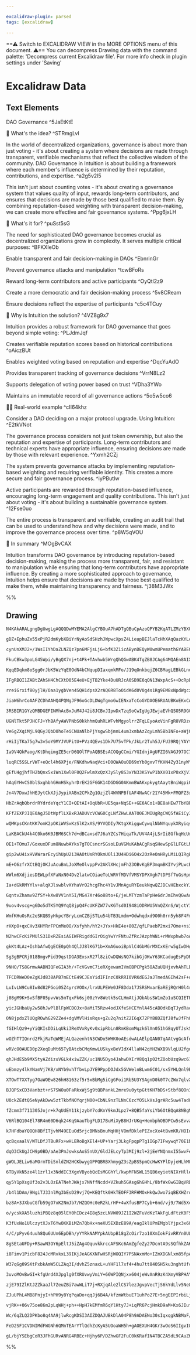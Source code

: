 ```yaml
---

excalidraw-plugin: parsed
tags: [excalidraw]

---
```

==⚠  Switch to EXCALIDRAW VIEW in the MORE OPTIONS menu of this document. ⚠== You can decompress Drawing data with the command palette: 'Decompress current Excalidraw file'. For more info check in plugin settings under 'Saving'


# Excalidraw Data

## Text Elements
DAO Governance ^5JaEtKtE

🧠 What's the idea? ^STRmgLvl

In the world of decentralized organizations, governance is about more than just voting - it's about creating a system where decisions are made through transparent, verifiable mechanisms that reflect the collective wisdom of the community. DAO Governance in Intuition is about building a framework where each member's influence is determined by their reputation, contributions, and expertise. ^a2g5v2l5

This isn't just about counting votes - it's about creating a governance system that values quality of input, rewards long-term contributors, and ensures that decisions are made by those best qualified to make them. By combining reputation-based weighting with transparent decision-making, we can create more effective and fair governance systems. ^Ppg6jxLH

🚨 What's it for? ^puSst5sG

The need for sophisticated DAO governance becomes crucial as decentralized organizations grow in complexity. It serves multiple critical purposes: ^BFKXIeOb

Enable transparent and fair decision-making in DAOs ^EbnrinGr

Prevent governance attacks and manipulation ^tcwBFoRs

Reward long-term contributors and active participants ^OyQtl2z9

Create a more democratic and fair decision-making process ^5v8CReam

Ensure decisions reflect the expertise of participants ^c5c4TCuy

🔗 Why is Intuition the solution? ^4VZ8g9x7

Intuition provides a robust framework for DAO governance that goes beyond simple voting: ^PLJdmJqf

Creates verifiable reputation scores based on historical contributions ^oAiczBUt

Enables weighted voting based on reputation and expertise ^DqcYuAdO

Provides transparent tracking of governance decisions ^VrrN8Lz2

Supports delegation of voting power based on trust ^VDha3YWo

Maintains an immutable record of all governance actions ^5o5w5co6

👩‍💻 Real-world example ^cII64khz

Consider a DAO deciding on a major protocol upgrade. Using Intuition: ^E2tkVNot

The governance process considers not just token ownership, but also the reputation and expertise of participants. Long-term contributors and technical experts have appropriate influence, ensuring decisions are made by those with relevant experience. ^Yxmh2CZj

The system prevents governance attacks by implementing reputation-based weighting and requiring verifiable identity. This creates a more secure and fair governance process. ^iyPButIw

Active participants are rewarded through reputation-based influence, encouraging long-term engagement and quality contributions. This isn't just about voting - it's about building a sustainable governance system. ^12Fse0uo

The entire process is transparent and verifiable, creating an audit trail that can be used to understand how and why decisions were made, and to improve the governance process over time. ^p8W5qVOU

🧩 In summary ^MOgBvCAX

Intuition transforms DAO governance by introducing reputation-based decision-making, making the process more transparent, fair, and resistant to manipulation while ensuring that long-term contributors have appropriate influence. By creating a more sophisticated approach to governance, Intuition helps ensure that decisions are made by those best qualified to make them, while maintaining transparency and fairness. ^j38M3JWx

%%
## Drawing
```compressed-json
N4KAkARALgngDgUwgLgAQQQDwMYEMA2AlgCYBOuA7hADTgQBuCpAzoQPYB2KqATLZMzYBXUtiRoIACyhQ4zZAHoFAc0JRJQgEYA6bGwC2CgF7N6hbEcK4OCtptbErHALRY8RMpWdx8Q1TdIEfARcZgRmBShcZQUebQBObR4aOiCEfQQOKGZuAG1wMFAwYogSbggAVgApXABRKABpKFqU4shYRHKoLChWksxuAEYK+LiAFgAOeIB2HgmAZgrBwfix

gDZ+EphuZx55xPjR2dmKybXBiYrNyAoSdSHzhJWpwcXpsZ4LieupBEJlaTcHhXAqQazKYLcAAMP2YUFIbAA1ggAMJsfBsUjlADEgwQeLxfUgmlw2ERygRQg4xDRGKxEnh1mYcFwgSyRIgADNCPh8ABlWCQiSCDwcuEI5EAdTukiBsPhSIQApgQvQIrKP0pAI44RyaEGPzYLOwam2+qhMNBEApwjgAEliHrULkALo/TnkDIO7gcIS8n6EalYcq4QY

cynUnXMJ2+/1WsIIYhDaZLNZQz7pn6MFjsLj6+bfK3Z1icABynDEQyW0wmUPemathGYABE0t0k2hOQQwj9NMJqbVghksjG/fgfkI4MRcO3k2N4qdpgXhjx4j8iBxET6x+u2GTE9wu/ge1buphehJmwBBADyqAA4mxsxxrJXNZQACo9crXu+P5+vkg7qcFAfKEEY4i8JabRciBABiuD6DyZqoCCMFnlAV5EMoeboMEnK9FmTBQOYBBYf8uHQEaHJ6

FkuCBkw3poLG45Wpi/yBgQX7nj+t4Pk+TAvhwb5WrgQhQGwABK4TgZB8JCAg64MQAEn8AIXqggxJBUBQAL6bEUJRlBIfIfpJ+jKAAMvQ+Ach0kHQN+PwDPqFQTBM2hrAsYzzDWBZ7EuPwoc4gxrIkYXzBmlwTHsaxjGhJS3MQ9z6jM2gfFCtZeRMYzTGsFRrHwVqSGpgJoMCPzgqq0ElOKiq0piOIEviQFWiSZI2lSNLoo1DLkBwzKspkhFWtyvL

KqqEDqkm8oSgg0rJbK5WzYqE0OdN4bCNqupDIaxqmkMFo/J19qOnkbqjZ6CBMagLEBkGLnoLgySav2xBRqOcYwQmHaoNFEx5W5GxFkwJa4TFRE5mWFaQYMexTPMYwXMDMFNq2wSzp23aKW1b2Dukw2faxMGTtOmOae8C65fMaxxRVVobluzE7gze7Ir9R4nuh34SIAfBuAAe7qCSpIM4AOTMKg6gIKgJAhAA/OGn48+gAtCyLUDi5LJUy8Q8scpy

IFgRBQI1ZABtZAhSH4ChCXtD05E4eU+EjTB2Yke4DuURJcA0SB9E6qQN13WxpAcS++DcRpECq8LYsS1LOt65V4lSTJxtoPJOMwRuCCqf8ZWadpekGY2v0QM9ygVPQPD4BUdnwA5GEco9cO1gkUzzvEYUVKuhxBdw+XaIDPCFYVwITMM8w/ElKWoNMC4JIcBZd5MPkpj8JX5xpcO2+XHAQpBptTQqyINfS6C4i1hK9qS5IRt1dJdP1g1si7JRjfyg

rreiGrxif80yjlH/Oaa1ygbVen4SQH1dpsX2rAQ6R8ToOidK6d0V0g4s1Rg9EM8xNpdWgczL6tUEAHn1PleI0VQooxKMWXMh0xiQzBuWYSsMYqHFmPlI+aM2ykNQJzLOJQ+xdXxsObI24iGQFJjOXhgxKaLl8jTHuSlNziOJiUDE+4ObYx+E3CQdoOBa2lhQTE+BiCoDYJyVAusxBZHIEQCCZjMTKGsOBGcuZmDUFQMoASpAhJiBlhLXAQioCoH0

JiaW6hrCoAAFZCDhAAHQ4PQNgJF96oGcDLDWgTgmoGwIENxaTcCoGYDAOE6RUAUBKoEKxCATRg0CdU/QuBdZay1JIRJjIBoslfp47MhBuRBOCKE2pIsOBNn0PHdWqBAicmCNgEJCc9C8lqSRRgFSmzEAMOYyxUtEl6H0PoKkpptCoF/PxACLCZYGP0VAIQahcwBNQEE4QITNB3NMYGZQTy+FXWMaQREFSqnSxCNgdpHAMj6E0EwTWgZZkKUuU2Gp

3RSBIR1GYzQMBDGEFINMhAcBxJuM4J42i8JCBvJIpwDxTzqSoCwIgUgJEwjaEVhQSO5R9GGIqSYxxljrHDTsbJRxpBnFjKMISganjvEXP8Yi554lQnhK1lE2JcJUDJNSV8jJahNZypCXkkIGrvklLKfoQFTBpbWKbO4p5jTmkRMkG0yWz9unDV6UwfpVhNBDIyKClxzAJlKpCTMuZCztZLJDYQNZtxmCbNNRYzl+zDljNgCcs5/5BKASuagG5dyK

UGNlTkt5PJHCFJ+YhBAfyAWVPNbS0kkhhmQuhRLWFvhMgyolrrZFqLEyoAxVinFgR8VRDzcSkCodyXuM8dYMxdLiJNgQMy4CWQjaQR4Efc2UBLbIW4LvDCnsnYIAIhyN2pF8D7oZNRH4JL/aMV+sHGC7F/BcWVhADlCc/mmO2TUmxjJ7E9qcS4sVeaqVSozQi7JLyFXVMiQYlVIT1WfPSZknVOT9UFK+UU413RTXVuqZa+pNrpZNJaeoR1nSX6ur

Ve6gZXqiMjL9QGyJQbD0hoTeiCNUaNlbPjYsgwSbjmnL4um3xmbAzZqyLmh5BbINFo+aWj05bK1muqSC+tEKoWkBhRwOFbbpaIs7Uwbt6LMVS2xbiod4rR22LJeJSd1KZ2YHpYyhdHIxISWkqwdOfDtEMxUqVbeRdij6QKIZSAxl0AAAU4DKDWNEzAlllL106AyJyVoW48HntoHKawlxph7tMKEFx+5oBChabQcNBhQniIMD4q8kbTGnoAtANYPI

rHiIjTKa75g7w3v5oY9MYJVUPitU+PVz4QEvs1Dk7U75vTPk/JkLr2Tuh5J/FU39RQjYAYtIB31/6gOFD/GaVo2kEM0ntUkB1zSIMpKdFBF0YIKa9HezBRlsESFwGMPBkYdqELUQIEhv19gTEKkjKE1DIC0M4EMOGjDczMMrGgGK5x3jI4DC2HhWjjwCOJHjIchNVETinNI36sj5zyIK1lZRTNbqvcgBo9mh4fPcx4hID8khEVNg4KLEJcGnmof7

Ia9V4QkPaog/KtDhqimgZE5crD6QOlTPoAQBSEsACOQgCCmi/YGIdnjAgUFZI6VAGJ97OC7bksdNmJIsCnTSzIzARAi6Y4k/D1qhqhLtb2kzkg2BhF7eEEJGutfch7RJT3yJDH6BOQAIUxfszQgZPmJMHQSvNzgSRhDMRQfziHbjqCdYtoaWRv1Ws4M4JpiJPmeJz7kqJkuiPhMSYezkKzI3S2nd5szMu/HS3lxMxdJ2las/QOzznzBue87iSE3V

luqRC5SSLrVWT+eQcl4h6XPje/FNKdhwNaqVci+D0QWAOuOB69xYb0gxvTfKHN4Zy31nyWYipZ3h3TvJkzlLwRj3xHpZ9vUD93/0D1QGPw9TDzYAj3tXSFj3jwMETzGTSVT2HVzAz1CB7Rzy3jzzUHrXIyWxCTd3L0r2rwqWljwAMQbyg2BU5Fb3mXb3sy7xxR70zX72YEH0e0NlkhNiXU3UQm3TQF3XtmwkomdmPTnQ9mEK6EvStGvQYkDhewkQ

gEfU4gjhfTH2bQnx5xiWn1Xwl0F0Q2FwlmXxQzX3ySly8S3xYN33KSYwP1bXV01xP0xXjV13En1wrSNwllv3vxRUf1JWf1twYPf0CE/wINqTLwGkI09xaQAN939yhVVTANDzMXD0r2gOj1QDj0t0hSTyQLxTT1QMzwwNzzSXz1wOdWLzCLqVQOIP3hrzIPrzMMbxUxoLbzWU7y7G70sLl2sIH1cxTg8y4Kxmx2UVzj631ECzAGC2KFC1KDLnxT5D

hAqGYHvCS0blSxghbhGHmHSkyhrDrEK2GFGGK14DGDGG0AKmmBWAKxpkygtAaytBniWgpi0lCk6zyhpiuIBl3k3nUiBF3iG2hC23mwkEmxamm1vk6mpBBPQDwMqP1lWwOzVCOzFH/gWlniKj2xAS/jARRIgW2mjBgQfTgRQkqxu1tGQXOjQXLQwUUMDF1kenLjrggR+0JL+1hEBx3XmDrERjighwYFBjoSRwNBBihg4AR0gmmClLmHcneHR3RgQH

Jn4V7DxwJhHEJytCkXJjJypiXABn2CPkZg1OzjZl4WVNPBfUAF4NwACr21Y45Mk+FMQFZ3xWUrTbTY4V81BHTSBnTRpOCvM10eCt1rYd0dEhCKID0j1IZ3YyJJCL0fYr0/Y5DaT/slDQ4n1VCR8IAbS7TPSQkDYfT+j3M045JSAFJRi84/iJjgRi4QtS5ygY84IGgAANO0BAG8TQNYroDY/ofrQ4crSYEYK4ihU4S4E43ubQC0Qc3KOYEeCocHRr

HbZrAqbQbrdrRYdrdeYqcY1CI+QEtAI+OqUbR+UE5qa+NqSE++GE6ACo1+BE8aHEw7TbYBRUdE54zE2qfbR85E58mCU7X7c7WBS7eBa7Y6W7SktAVBS6GkhQ1M+k4MD7NYb7d6AC+9YhGRFMLuNMOsBhUUsGbgEHOHaGFhIEWUuYecLhDHDGM05nQRVU0RImInMmDC8namChOYQ0wMGnNC+nU0rHLmEoXRUfbWHUHtAs4pI0DnOEUidsQTO8Zgy5

KFfZEXPJIQE0AgJ5DtWpflLXBxRJADUVcVCWG0CgLNfZHwLAATO0EJMIUgRgCWQ5fAEiCy3JUOGM/AVAfFUgOAIA+QFlNlNnESwHb0iSuAKSmM2Ss5BS/xJSgwFSss9Sjy0Ib9HSv9IVEVVxYDLxBEUysTcy4ITAKymypgey0JP0ZyoZPJe5dwTykQHysIPyngldbgv0i2PgkMgQsM88c9PCQ9N+SHcQ2MiM+M32OiZM2Cw0dMlQgK4S6WUSsxcS

wQMKpsCKntKK7omK2pOKiWVSxKzSlK2xXS/9YVQDIy7KtgXKiggwCywqlNbNYquykXRyiqsgty09Wq7y3y5AIs1OTzSCc07OPzLeIYSY6YwoesiQWoTQDgUODge8LEHRBubsniZyIYD4OIWsHKGseeKERGU4E43yLSec6c2YZHec/kp4ndTKReBcY4CoA0wqH4ncgbEofc1AQ8/+a8sE88mCGbKEh+XqWE284ae8tbSacBF8qUJrXgLbJEqaPEk7

LaKBACkU4k4C0ko6K0JBM6SCh7d+dBCaxsd7J6aYZCs7HiqaTk/UV4A4jLSrIi8GfkqHcUmGQ6fKBYWmec+UzHJnEY3GYRfHdU9kzU4nbUuRNimKWsanY09RPi32gSu2LM2oF8WjQvLpSohgzonFQglwWor5MTX8HIF0maiAZOwZCJYWkvDo+ibO8IsGCvXAKvNJAu28Iu1q0CIYqCIM9qm2LqzCOM3qqM0U9ynqqiBMmQpMgOFMyasOZ9JOlOoZ

OE1+TOmu7/GoxuxDFum8NuwbAYks7gTOCsncrSGsoLEuVGMuKAbACgRsqSHewSpGlLFGtLNGioaYSci4MYKrDMEeWYE4r+tYC4qEEm2czhCm6Ws4qEC4+eK4lYGrcHFmyAX4guRBveA+IEyW1EMbJqK+VqXmy8ubbBvqIvO8lbB89bXE38z8uaN83bah1ab8+WqhyAf8tkwCtWk0ECzSTWmCbW+7ak57GOsLY28uCYM21CunS2mRS4W44B+II+Z2

gip2wU4ixHVAWrarEcyihUpU2i3HAOtUsRYOkmUOli3U4HDi6O4x2OzReOnHRyLMiLQIRgEvaKjvGQW+QJGlJpMZfFfAcVfyl9JxhAFxkJNxp5DxskLxsxHxwgPxgJpqzuwM9u4M3ui07qgeiAUQ6M09Ue72UaqIcaoRtM2ezMqOYJ0Jiw6VdxqIKJhg2J+JvNH6wYrzQ+3zHUSsguE+nSM+usi+8oG8GAAARSgHwB4CMHiC7Kfv6ogBbiRi0myk

mE+O6zfrXCtBQjOKJuAcuBnLJoXMeOlvppPv2AKlXHcjmFh23OBvKgBP3mqmBKIYvjPLwcEQIa6mvKXpFrIbFo21/ixNfOlo/IEC/IoafL+ZKFYadFVpKCNHVoQTAopJ1udD1rNgNuKfgsZNwEmZZJQrYYtp+iBB8ihDcgBgUZUcdodolIHnOfWGBG0Z9uGITogCEQHEDqMdp0UK1LMfkXYqjvae4skYZxor9pZyjmkivzMW8ItxJXHRThYAYNJF

WWlm6XdjiesDEWLpfXFaNxN04Dv2latwCOiaeToLWRVfMDVfVMSYDPXXgh7tDPSf7uGsHpmZPQkOdbHoKZvXkOKeUPDhLu1ev11bNwNafzleNcVfoPNZNBZCtdEj3r+oPrLPsZzk6YC1PqmPPqMjLirgmBRGkkQimdhJ7MgBbn2B2LfpygoUiiOPxvWe4FykAeJp2dJrnP2ZgkpoEJy3ShGHpppmqwAaBd+Gud4FufQYPIeZPKedwYhI6ivMeZvJ

Ia+dGkRMYYlv+alqXJlswblvXYhaVrO2hcgFhc4Y1vJMnAguRYEeukNqwQZJDCvHEbxckYJbQEOGGDOPeGUbFKUcpddtSi/vRrR0bCosVOFaZZZeIBEQJ2sckVMdJ3DqXF5c4pUVg6ybjsZfsaEogBRCaO+TCTw3SD3HIHdhXrMxzobqbq+TgARDEEJM1azNw4NQ7yoJqTCTyTcWwDI9ruqKII3rSRo73B2mtdXVtbaqtjSdFdHuyeHtycyfycTL

GqntvZhamv9ZfSY+kXw8VV1nY5I/MG47Xr46o88to+E/jeLMTYzmTaPpHe6drJmIhvQGwAqGwDGA/BRCEG2ERuS2Lefs2LRteCHi8lynTHig+EWBOKWC2ZAb2fAa3fy0nPnjcgoTXiZpHdQbZo5rmi5uedndm3eYXc+eWxXfIfFoVo3e2wxNlrXYq/3cgUPYu1Pfha1vAqRagsezRbQ4xZDBjyfcYvjCts0ncgWFgfkYdt/bwvh3/dQHOGq2/pHm

9uov4vscg+g6Do5dTK5YQ9YqQ8jpQ4FcUKFZW77vKGTsd0I948iODRWU5VnQZXnS/WjctY1aH1dPnou4tTrutRu/mTu8cznX93jWe9jde44OXSSbE94Ik4dak8yZk9dkGrPXk+kJglkOU99bU7nqjnO6dyM+u5Y1u4Tnu+cye9ZFVdB/vrBATc7racBo6ePtBqzbCzLjGAADUAAtCYZQeITAU2nz9Y/z3s1yT4dKCeK4+YSXiKB4mCG2GsdKGrNd

WmfKHuOsRc2eSKQB9yHkpcYBryLcmCZBjSTLu54bTB3Lmdm+Odwhqdxd9O0h0rn5yh8F4FmhwFmr0Fn8l3iASFokmFkklr3htr/h6CwR7rkR3AFEfr4p19zSNrQqQ4D4CbtAQqP9ki/UeeRPwqCGEDnR8D1b+imDzbpiknOcXUr+jco9rJri4p47ux07iQS0wAdF21ZMVEUc17lOBOURRbNOBfS/zh8o5m/W/HkO+81u/0Re+OB+/35/TRPu6YfO

rHXpO+qxCHv3XHYRrFPCmMe0O/Xsfyhh/hY2+JYx+HkE4e+80Z/qfLPaebP2mxi7Ome+ns3ygItLIqhiB9Aqg1dOQi2HGZmZbKrIvAyheQDi6YXeChDWCIwLikUeeL5CqyjA3I6vZ4imCbbzx1gUpJcGl16wjsvaokU3hg0q4W8psVvArtCSK6V0ZmH8XdnV1d4Ast2Q7I8kqFq7MMfeB7FWk1yuzcNz2d2KkqHxvbosI+zYaPmh1j6QMaYKwVPl

N2hwCFcKiPMUlS31DxRZEsiAGIWFRigddGIrOigYwYrFNtuZfRcJAzphWNi+rMWxphwb7oAz+XfQTmYF1iBJpkdgHQk9grSYgAU4ldatU33zeIRcUKGAJwGICJJWA+gFyghn3jfUGOUcWwQYnsGywnBCIN5KqjcFKYvBfEcJrYT8ESwAhQQ4pIQDCFDIIhygKIe3WarlQoeqTWHoJXDKb8XWa/Eeij3Hpo9J6t6THqUxLqxDTOT4BId8iSGuDfkH

gkKt4LAz+IshbAfwQgECE0pQh4QlJJ8lKG71b+XmAGuoiBpVlC4GbMGrMXCxKErw5gIwDHgACqMzeyMjUAFDBEYHkdYBlFrAZYCsBUE4gVi0iHALQxLfKJryWAoCB4mWaAasA+GRRcalzQ3szTHb3NzeC7bmi82JBvMKBtvYrtQNXae8mG3vZgbQ2Wg7tWB3vX3vqC4FcMySCLC9u1xRZcguu5gu9ghSegtAcW5tF9kN00bLAZgFCZPrN3kE0JyW

Sg3gBPCRj018BmgvPid39qstDGA3ExsxR27l8ziCwDQWsNQ7kibGjOKwY63KCadugEsPpDRiGTIFxUxSPQCEV7ToFHEBicKuxBqoytrc7iQJoxyaLqjqMnqLUfkRQJd9mAeo/wYaPMTGiVqpojSuaInSUp9Yc/FquD2h78FUIfdFfkPQUGNCPWCnCekpzaF78seZTFUTaKoyhxNR0sbUePxdHhIch7orviaNDhmjDWU/KnuXBp6tN7+9PR/hsPs6

9NHO/TS8GrmwAABNIQFeGIA3h/+TcVGvmC7ieRXgewamIVmOBPCPgk5OAZuUQHjxvhAhTLEyIqD00eAy4/KNIJBEZcwRZvYgZCLy5kD+aHzKgaLVoFsC0R7vTEciL3YsMOBbDKvie24EEjWuiLEPp1xgpCD72H2OCKIPlEA4ZEXcSnD3EW4yDcIdbBQUwhm5Ske4kUeckO24TLd6+QoqDmy1FElBDBGfXbmcS8g0wzBFtOvkqNFZncF6IuTAupB7

TFCDRWeD0eZgKJd838APB7mECtE49CJEsYidIFInzC0kRRI0VRKdEGJaJTmedAGIh42sF+oYwQhkw9YI92R6/IanUM9bb9vW09EOB0JfRl1aMLE/zOxMNRcTKJWYh5PxMB7Qjyxyw0suWQf5psQaWw5nnMXKBs9SApAUsBMEshGAXop4R+n5wuHKC9gnkVYMMBgaykDeWwAirjQSAZZaYkvcLrvE7aoRVw5WZLvlA+BdxviuAjYSb3Hbs1J2gtCb

LuIvLW9Cu8Iw8d82PGoi0SZ4yrsVOOx/lrxULPEWe0JF8Dda17JSRSMxarEaREjRQrH0l4rwMsMogaj+zQAFg0+ajWRPI3nC0xVgS3MDoKN5qF8NuFtVCRTF26LBJeIE2UYd1TK4TvMOgxOuUwRAODncVAwvGSEQzxpwmOdMseQHe57SehjgtOhRhLyMgTpaSM6RtS+5XcyxG6coV3RSb2sl+cPSSavxyYb8vYqPEoOjwTHfiSmGZEuk41umHSl2

j08gM9K+SvSfBF05pvvWs5mTqxFk6sj00zYv8Wetk5sCLHmAtjJQbAbsSW1mZo1uSCQIETFD2BLwcoTwvKEPEl73DuskvC0FFMObLBVyhwd2l1h6xXNUpm4ogfQ2PJZSoR+XfcZQMRmIiyuvzSqVLKq7vkPe5XNgTiPYb+84WoFR8USOfH61Xx4fd8U9ESztTn2nU+kSMD+EDsWRXkYaZBH2DLj0w7WNkWFi0H58VSegovgtPg5GDcoKgq4p7Or5

yicJGHbaUy2w58hJwPlBlFpWCDOJx+8aMiT5Rzw4odJXfeSHCEYnlA45cABOdkBqTJydRacjidRwupMByJ/6AxLnOoGBiKhokjqmGOX7w8gZsnEGVIWaHgzWhPrRMSpKzKFzi5SchACnIeQVzDUGcmudnPrllk85ycEyUmxxmyiaxXTZ/g2Nf4SAKgbACoBQFc5sAkKAvc4c3EC6vExpywDLN1k+BTx62SOJGIvDeEFQlxHw2cahC/ocyu4PAL+k

ON8jpdxZlUQgROwhG29ZZe4+dgVMVlHisRqs+gZu2q7nitZ2I6qX72PYB8DZQfJ8fwJfFh8oZPXD7HaC/H4shuwwAqBaFeCIwWRi452dwFGA0wPgVCKadoIg5zT2WAc8UUHPeD01oBB3WvlHNWG7TygAAWX9g78vGMsA5ASlTqBA9RPKJ5LyCqajCO8dBf0dEJEViL/YEigoYciiAyKtqQbeNAQA8rhNI2aisoZDxbmScahEkuSVJP6nRi5JsYlo

fGIHlQz9+yYiQKIsDDiLqUki3ReXVxRyKv0xipRbLn8RmKBomMqzk6lXn051hG8qyUTJskSBsAdoO0HFERCSAjA1MoXqWyrBXExe7keRhcHJqvATiUwOIMsA9rsVIouUPmYwNChDxMaOFBcMsD/piyUGEskBduLAU5T8GeUuEVlIREwKLxdA4+G70YGayVZeCAkjVKArNdMFJQPhjgpNl4KLaBCp6FUGIV0iZEncWsLlBqzUK+pApRQTNzXQUJGa

wOZhT7IQnrd2FkjRaTqWMEjALQazenhtN3CWDo5WHK0oAEsdwALAElpQAN07qAAtvgGcAfoHMiECyvnMb6AqQVYKkIBCqhW0pMAMKyECJyDGz9xOYk8MR3MjHSTHFoM3uZAAhluKLaHikupaQRWgrwVkK7lGioxVGS3Mv1O/nEvDnrz02BM7YU51Lo8AoAiINnuWFOHuSABZ8/MOsHShxRZEKYSrHDECmQAUIqwHYkcHCl414o78zCZ5BOYjxPiF

wRVcO0AUED0p2XeqDuMt65TyBAtcbCMqKmwLUSkyxBeVIdX4llaN42qYH2WXB9VlqLU2fgoj4NAdlNsmRJVnWCZRqlLIoaUBM5GvB2lIOJhbnwZY/LfZwo/QWhyeWIcVpiwMOUaTQ5bTBF4qiQGiAGiywcURSM5JahLSoy+JnuaJJiG6ESQlkqAScBSDtQnIjhrANJLEMWEQtB+KoylGWu+SVrwi1ayiUUiaT1qcUgnJteiBbXRZyAusDtV2q+Q9

qhJHdESb9MX5tyAZdizuVGLk4xiwZZK/uc1NU5Dyo4JahwDXIrV8Qq1p02tZOobUzq9wc61tYuoXSoBO1iGNdUvLZWViOVqbRnkkq3nEyJALYzAPoEkA8AUQHPaJLks8maQzm5WZYPFFXDcl3ZVfZVW3EyjyMCwGE1MO/KlJQNgQ7WRPvA0ZopSumPDVmsAoymgKZZ/S15oMptULZ7ey7R7EiOQVwKJlDA51WrIqmzL3V8yjhveJo2QAVljUgQWe

uEbmzy4lkYNamVj7K8/xNYb9vhTfbvLpJYE9PppDOJdx5GVWelnBLwm6C01/sx5YHLQnl9EY7WKvnmqhkFq9GRa2amEu3yCc6OO1QdbrHlYcAUk2hVVBJGRAGILqAcZgBzjgCeJyUCiwQIYhTyOidRBk+idLGB7k8LWlPE5JZD1Y+FTUvo8NgwW6Cgoxk7gZvHRJLkix2iRchEDRysDdArkOmFhJ4mCKIYLpURP/N7i1hAF1k6geLcEGVwl57uhA

XTOwT7XXTyg7OaWOEw826hH8163zf5r5xBbMg5iCgGFoi1Rb5U3YSAgnD0k0T7cZWx7qlvX4vc2CqALLSGwfx5abcxrQrVAneok8JYFWjvFVqNChwtOLaeFGICa0DQRALW77pSja1e5YiXWsorij63qs0V9KIbSwhG1mwm5P04MVUP+k2KnWe6wlQ4sPVOLj1EAclTJuhnTU1C2sKbWZ2jCzay1EsPzVPkC2KgQtq20GOtt7Sbbjw227WLtr4n7a

BJQPSxCD3Vanbzt+rS7SWOu0FaRkxWjSg9tQBPankL2mre9u0ytpGttKH7bDS+Stbf8QOn3CDpwJg6QmEOwbcNuiWd1C1QGp/iBvBqNj0AhAGABFhjziQ7QVAE+dMwlVIb2sSQJKRAPBwTwxy987hqsHKw5R9goUHZjVgaWzwPiSXVYODj1IXMh2RvbgIaqy6ZTxs4Cq1fLKgXsaSunG5Wc7x42niplSCmZW6sa4LKxNvAy9h1zWWCCzZlI8uMIs

U0ckZEdtQ5eNyAkDww5ztTkbfNOYqrjN00+CbNL9nzTLNnC6zcYO5LkVsJgrARc5uw4Tad8JqUziE0JhubM0M4WpoiByFt9ChhjRDGzrQJZ5EkrEqXDSkCAa5sUBhO0YEtlhZABM6hVysxycEEc+8tSPHtXWxSJJidQnaMLDp979rAqfeXoovtCbGU3pETdfZvskUWVREu+hLenh0lH6N8J+hAGfpV1piPUV+3WDfrup36G8j+xVGEGwCv6aUWdF

fZcmm3f711305Jojr+k7qUdEY11kjzybY7cdKnY9kmJLpz7+8QB5faYsiYb6OtBQqA8NBgMWY4D7ohA4UiQMoGL96Y+0XpkwMkRsDUle/dIjwPVICDRBhaqvU/2eaf9rKlpv9Wc0m7axm883dvPQBww4IYQKEEICpmO6PJzuuGKMCyyIw9gNMUHFcSHakkLgcQU4IzVxpTBLgoe1AfIyyzkbB2ACguAnro1mrpZyepjTCJY0HjoF9qsZSeNKn56X

V6RlBQ104El78R4m60D6qk24Kq9AauTbgFLD17BuMiXyB8HJrUKq+HembphOBDPCw5sEvvaZv0bmah9nLKzUtPL4jxJgMvdafwu+WFrsOV4U1sqzS0xtedURA3EbjDwOolaPE8VPvp7QfbdM32vQCIGiDJ4OAUrB/JkGcTKBDGDBMAqfiu3uITkd+rnFoT5yz4yJzgRJGLl0KvJ3kY6zDNPn9iBLwm/eH/VdJLozGlWnleYydqWMeFr8qxx1Hvp0

k7HFdbaYQOQH8BfITjvhM49EEuOd5rjcBMNsBnuMqHHjVOmfDklePIZxcXx4tBvmKR/HOIqdQE70R/1fTLFW6vFe3MBno7TlxKnuV6yKaDyYZL6ME1G0hOU9oTErOE+sYRPuikTX2pXfsbROIZMTpqbExcdERXHHC2uW45SmJPj5J8AW8k5BkpMfHZ8smH4/SbhD/GmToBoE4bpWHGGEl3KhzuYbA3oA4AEwSUBUDVxs8bwRwhDU4e5In06wMwUc

qcBqxaalV/WTLDfJTBuRFx+wHLERoBgXEl4+UP+Yarj3LkgFpqpPTg1IGp7IFwywqY70E1bZ0R27bI9xqE3F7RNhRsvcSKalsHSgEfLsVbOQk/jScZG04DmqHaKM5xtClPpTBWb20k1JmlNXcqQkGDBjzy4OT/KV6T6ju0+naS5ogBz6RD1ScgxoXun4EGCGo+Q8SjMKIGnkQgRwAsnIA8h985BRJFChbUUTw8XUUGFEBpS+5TKneSpJila2ZyiM

dqO3CkUgJCH9p0BD/aAe3PmJswksAoS5nUX/6ldJELcyTp3MIj9zl+2jEeYNQnmxI55wvFedsLkEA895iAi2qDAsAXzZiN8wwU/P48NJtqXWP+cliAWwhwFzlLoZm0+IoLGQVk/DuoM4qQxrc8SajpEL7qiVmOklQKd37uKODhO4FDfsQtf7kLR0zvAefLoYX0Mfi7C16UZB4WpkBFu83EmItPmyLneSix+ckBfn/tkRH89EUUgFamL9g6AqQf8T

gWOLJELiw6aMOrmTDiSnldZN2HCKbwygGPPQBRBXhmygZ3sZpBS5pmQcHwKYPlDyjeHLhMUC4lMECMEbhg8XWeDVgraY0CokUOpcuKo3G9ul9G3pYxstUDLrVKRjPUrKd5gtc9mR/jfApYE5GeNOs28Rgp4H1Ty9JItwXjs2XlwIsNR76ENzXRVZriOWdveS0m6gTpuumj9rTRHhrijI3smaWZsQkiiZzI+oY8YM+DkIlzm0lczHJfS8xAAl7viZ

6TByVkN5ze4l1zrl1x3NddIC3XgxVByobQcEsMGGhYl/kwpMFNSWL15QB6xyietNIXrHlleSm2dOWTfLyS3YdEgLDCL5gVQSUAMAcPirIrzh8YOsDhgykpRzIn3TlfOLf0vibwkHCcuinzwPI+wdrPTXTDYDo1642sXyNo15mGNCRyq8xuqsKzaroymsxWbKkCbXVitPIx6oKN1TDZDUq9tJpbODXcAQzEa+hVJx1KwcOWE5QOdQCE25rqjSCIVE

qy5Y1pXsgUf3o2v3LOzEATNehJWAjx7NNffNcdd+VZkuh5GAsgGhGHhL/8bfWxGwGIBqVRD1ElwDpIo6JI86niPOpynAtP7dzlRTxFnQYshEVqEO1Ii4kaa5hD9HOIZM1rSS2FVTfhWVsLql24AZdb2urfKc/VZF18+8RJBOvwOSUVqMlHtMXcE51pGLTl2y10JKj4A5ASuz7oGldyWWGkv5mIprviIgEkiQ2gC1ASjw15M7v5nxf7COPFdsAmKN

/b4l1DAm/9NgiTJ33nlMg3bEsD29vj7Q+KEQftk0HkTEOFF3RFHMOxHkQwJwo7iqBEXHZroJ2ZI1px6ZAQaZ+gdRlSHkLJYu4P2pkedq7S/kl24BKtgnWXWXfl2faK78eY86WmjtLVwqjdsxM3YRCt3w8bjTxJ3aCA93gi9qL/Grrote3OtY9xItqeSJt20iM9wFAA89wL3ciXyZe6veIM10Po3F4SfPw5MCX8V3JxgzJOR5HrSVOO09S2apUvoX

bz8A+3JXbuCGfb59gO7xK2NmJb7/HZQOHc0eR2kLrHF+4wXfusBP7Cyb+6nd/vj9/7Wd5XcA6/ygOhd4DouyXdq16Y4Hw2zIog8wvIO67y1aSngFkqYO2A2DyArg/Ey3Jd7kughxLCIf75SHw98h4AUodB5qHk92h43XSKz3GHTSZh4gVYeV0V73HLh5DZ6Ocq8ZmwuG6BpSXoAOeEWKoDHihD4BagRks4U7siu7B2ZkgmsBGa/YjinhCQWYPOCx

o/ycskXA5luzhiPBQz8q05lEY0hIDcz4I8q5zcLNVW09JZ1I2WZFuVdKzTAkFgLdFtzK0FShLqw+KwVGzfVpI/1Rsoj5QglbXZucIHsuDtttNQpJDWMf6k6a1GNwlYEsBb38jk1dPM29OdKMoTZziHXKNryjPhzPlFgxUZOfwmXghMb0xJIkhjjqxNYCcWWLgDlgouOAdoJpP4BY58pDqaVBR9wdwzvSIiQ9my60nWMGOVLqdMiT6lGTjI2CiSWo

K3fUxNo1UlczytXJxT6YwOKKBiMZn7QbHx+neXU5EXDzE89A/eagIklUPmEMgblYjpx3x6UdEM4F2wiE3RClVXL0F7QLi5zIekYU+ZJ0ri7UmL0lLHD8jpZc1fN0DEhdRJBU2GgKO19njepuY/8Z5pEkgbSVtltDb+F8tneSNma3FO87Ekqoljo7mtOMmhk4TMJLrA8pzzxX6djgLj0u5UvcUsyInmGj4xHJYAmsBIiEh8Xmo4QzAY1y32P6j8d7

4/C/pPyv64uuh8Qu6UUn6EpDBh/yYYRkNAMYpkAUbpB18gZcOir7zo10XmIokFivRRYn0ULvcTsuF6eeTSWYjImpu2dQRA7WEBdf7SSAD9o6U9JM5ozlFNFxJFhAxC3A0k4lZN+PPLmWJ05/L2udxIbmJJvFSnE8zoukUOjglx7z2ya2AzGvaVSKggAytICfosAzK3F1eHkfzV44kBKtSlsfW4Ap1ja19R5XfXtqv1K6sJ5JiJQNoNMO1awAO44B

8gSEtaUFDy+RSawN3OY6pEltJ5iZAg4OquvkkrccAFSKc6AmZgfeZy27DcntA9sSQfhkZAKBOBo5M7auqB1sRJGz2ow+4v8CcbkOHHx45uQ0kyMggW+TQwBNYtEMID9rY+ouLroNoQM9ZgDNu635/WR5iHdu9ufBJ9pR/7cvuB21HGru+xHcft6Po7Bj+O4q87yJ2THaT3xhY4eRWPAHv2nOyA8DeC7CTjjyB89ugel3XHDWsQJvbG2Iu/wyLjgK

i8Fimv1PicbF824JcMRvkxL39IKjJeAGKXNFwHSRjWOQIY7PSNAxmMo+IZmXDGNlxm85fpANMmsHjzXMFddoRXHW0zAOlgP6SaUUruD3dzle9EFXFBId/h3dRNr9OXHcT1q70c6vkk+AfV5BbcsLpjX7pdF82nNc+lLXhEhr267XuuedHW9Nj669cagGPXdTTvD/Z9fpv/XwbAXb4TAfytQ3sxiE8dsp6DvmORqBk+d8Te+2ggT73SWN84CLu+7r

W37qGg09SKtPxbkAmW5CLZAq3I/dvhZ5znaxL+uYHF1l7xf4+4hu7tt84OSH5ku3nghtUfczT9vgf6lkd5mNh8GJaPboqd56LhDeiPKk3xd4MmXdbwtJiGddxz83ec6EAO726fu8VnHSj3lic6YPbPe8gLqiGa92kAnld8p5Wrx96m5fccA33O/D91Ir0XfvMQ8i0xaooGiAegVdK5FaB/A/ort9UHmD4Dim8Ifx1da59QiFnXoeF1mH79d2vJ/h

3uvoMOvBwGI+kfgUrd4XJpglg0fXRUvwyVmiY+66WPIQNjxx604jeWvAnR9zK4XmyVBPHAYT7fE5RreBOG3qT2Z44Cyf0x8n5H3whUIqekfeXxNIW+09eaBo7+AzxwBBuc+TP4N+v4khkf73rPh92zye/s8KhlHTn1R8HftduedHHnhS/o6oGv3sUc3hgv55fOmPPcQXt7131C+93wvrDyLxdu+8OP5WTjhLy4/q0K6UvlB9kzQe3VfWCVQjvk1v

zjE79IZlKtJZZkaaJl7ZeuZBi7awWLiT7j+RXjqAle2lCS7lezJgvpVecTjS6kYdLlv5Ne8hgX5fIbXmMj+oHXhy4UeXLon64BfLrx4DehmEN6xEfwKN5ju7OmYiTefHtrBbU8roq5V2GGMMiquHHKRzV+1HBt5TIurtt4i4BrlxYHe4Acd7ek0ARm7neKFld78BWaM64cA93mEyPe/Bsayve4qH64wmAbtf65at/hGz/ePOiOAs+dWr8Zxu4PqA

ZJuUPhL4MB8PnjyI+hPH9y8YqPqaDo+qqJj6B4A/kfzmWtbuE71uhPo27E+5ngEEPIrbiLjtuLgp26KYQwukLyUfbjADEeqorIboG+igwG6iuYtD7TufPrO4C+87pShC+XqCL4kSq7ry52Bgdqn7Jasvg4Ly+tVor6nSyvqAYXSavhe6a+Daje46+IWve68uM8lnL5i88tPivumiiw5+Kn7hb7s+P7k0E+CkSj4FAe9KqioQebvqT7QeZyLB5t23

vjRK++06v75oe86m2pLqWHj+ph++HpH7kEMfmR6qYlHty7J+iqPR6PcjHmkD9aM+Kx6JIufnVr5+fXjijF+0+AJ5labHhX5kgVfiv46OknorLSeDfnJ774inm3450qnisid+mnu4G9+enrG64uQ/ldaj+oQbh572A0HI6M+ilN7bz+jnl8iymFEvwHaOJnOv6eam/orLb+pALv5+eH9gf6BecTMF6n+c9uf6oGudlF43+MXnf5xe0ug/5y6yXjBY

Wc/6qZLQ2DPKbo8q4AA9jlwRcgKDSI3AIZDQAJUBkDlA04P8h9ADAENo30sIqxqgkNBMaF/8mwDjoiAr8NZTpAAoDlwWqKzmSoWhw0FaH6AMeAaE1WD0m/Dmh9kk6HYYcEFxqF6BQF6GWh2GDaF8aGsoGGEG3oVkDOhoYciDlmEYY6HRh2GJJCoKuIgmFRhUAM6E3gJzjRpBhPoekBwQdrB/5mhkYcGEFhPFjVB5hSYekCRw31iWGJhmYSGFRADK

FeD2SF1CVDNIMdFWGNh6QMnTEArYTlQdhZcKyA5UOoaWH5h+gAOEXUH4GKr3wOoS6IIgvIOFaaaqqiPA/ykZouJSkWmlNB5I7GC2IEU84EkBQSeUO8ChQQsmaFGAbAAYAqhRYIfjQgq5MzKXArpt2HOhKYfggAU7Al1A6hFICQDvWZoT+HEAAoHijVCxRiQDCKkPla63K3qiQAwksxDHjogZcMKgkgAABSfADWLwCyIniGhGeIUDBUAAAlByDSQy

gL/bjYSEbgCoR3JFhGURvANRG4RBEc+Hjhy6P/DZhwGF2FuC0kKRafIN4TBCZA5dL9CAuZKkQA+w2MvYwvgGoSJGGg4kDnBQ2z4XYDRICIXyAvgcAOBG6wkEetblwsxh+BXhtkGgCzELTmqBpAtvjRDT4BgDOG+ckcpMbGGoQJhCaR2kaoh6Q4ANMRcgADk6DAAukCAC6QQAA===
```
%%